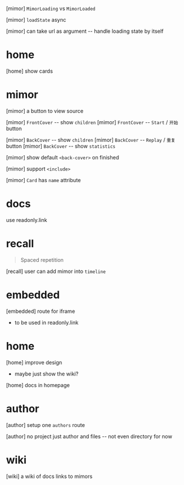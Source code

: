 [mimor] `MimorLoading` vs `MimorLoaded`

[mimor] `loadState` async

[mimor] can take url as argument -- handle loading state by itself

# home

[home] show cards

# mimor

[mimor] a button to view source

[mimor] `FrontCover` -- show `children`
[mimor] `FrontCover` -- `Start` / `开始` button

[mimor] `BackCover` -- show `children`
[mimor] `BackCover` -- `Replay` / `重复` button
[mimor] `BackCover` -- show `statistics`

[mimor] show default `<back-cover>` on finished

[mimor] support `<include>`

[mimor] `Card` has `name` attribute

# docs

use readonly.link

# recall

> Spaced repetition

[recall] user can add mimor into `timeline`

# embedded

[embedded] route for iframe

- to be used in readonly.link

# home

[home] improve design

- maybe just show the wiki?

[home] docs in homepage

# author

[author] setup one `authors` route

[author] no project just author and files -- not even directory for now

# wiki

[wiki] a wiki of docs links to mimors
